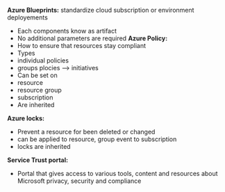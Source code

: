 **Azure Blueprints:** standardize cloud subscription or environment deployements 
- Each components know as artifact
- No additional parameters are required 
**Azure Policy:**
- How to ensure that resources stay compliant
- Types
 - individual policies 
 - groups plocies --> initiatives 
 - Can be set on 
  - resource 
  - resource group 
  - subscription
- Are inherited 

**Azure locks:** 
- Prevent a resource for been deleted or changed
- can be applied to resource, group event to subscription 
- locks are inherited 

**Service Trust portal:** 
- Portal that gives access to various tools, content and resources about Microsoft privacy, security and compliance 
